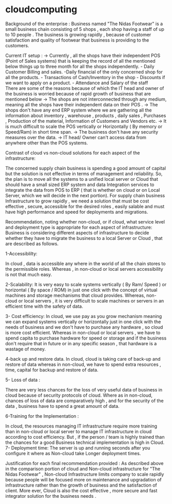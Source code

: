 # cloudcomputing
Background of the enterprise :
Business named "The Nidas Footwear" is a small business chain consisting of  5 shops , each shop having a staff of up to 10 people . The business is growing rapidly , because of customer satisfaction and quality of footwear that business is providing to the customers.

Current IT setup :
-> Currently , all the shops have their independent POS (Point of Sales systems) that is keeping the record of all the mentioned below things up to three month for all the shops independently.
              - Daily Customer Billing and sales.
              -Daily financial of the only concerned shop for all the products.
              - Transactions of Cash/Inventory in the shop
                - Discounts if we want to apply on a product.
                -  Attendance and Salary of the staff               
There are some of the reasons because of which the IT head and owner of the business is worried because of rapid growth of business that are mentioned below 
-> The shops are not interconnected through any medium, meaning all the shops have their independent data on their POS .
-> The shops don't have any end ERP system where we are gathering all the information about inventory , warehouse , products , daily sales , Purchases , Production of the material, Information of Customers and Vendors etc.
-> It is much difficult to scale the POS vertically or Horizontally ( By memory or Speed/Ram) in short time span.
-> The business don't have any security measures over the data.
-> IT head/ Owner can't access data from anywhere other than the POS systems.

Contrast of cloud vs non-cloud solutions for each aspect of the infrastructure:

The concerned supply chain business is spending a good amount of capital but the solution is not effective in terms of management and reliability. So, the plan is to move all the systems to a unified local server or Cloud that should have a small sized ERP system and data Integration services to integrate  the data from POS to ERP ( that is whether on cloud or on Local Server, which we will decide in the next portion).
For supply chain business Infrastructure to grow rapidly , we need a solution that must be cost effective , secure, accessible for the desired roles , easily salable and must have high performance and speed for deployments and migrations.

Recommendation, noting whether non-cloud, or if cloud, what service level and deployment type is appropriate for each aspect of infrastructure:
Business is considering different aspects of infrastructure to decide whether they have to migrate the business to a local Server or Cloud , that are described as follows.

1-Accessiblilty:

In cloud , data is accessible any where in the world of all the chain stores to the permissible roles. 
Whereas , in non-cloud or local servers accessibility is not that much easy.

2-Scalability:
It is very easy to scale systems vertically ( By Ram/ Speed ) or horizontal ( By space / ROM) in just one click with the concept of virtual machines and storage mechanisms that cloud provides.
Whereas, non-cloud or local servers , it is very difficult to scale machines or servers in an efficient time with the safety of data. 

3- Cost efficiency:
In cloud, we use pay as you grow mechanism meaning we can expand systems vertically or horizontally  just in one click with the needs of business and we don't have to purchase any hardware , so cloud is more cost efficient.
Whereas in non-cloud or local servers , we have to spend capita to purchase hardware for speed or storage and if the business don't require that  in future or in any specific season , that hardware is a wastage of money.

4-back up and restore data.
In cloud, cloud is taking care of back-up and restore of data whereas in non-cloud, we have to spend extra resources , time, capital for backup and restore of data.

5- Loss of data :

There are very less chances for the loss of very useful data of business in cloud because of security protocols of cloud.
Where as in non-cloud, chances of loss of data are comparatively high , and for the security of the data , business have to spend a great amount of data.

6-Training for the Implementation :

In cloud, the resources managing IT infrastructure require more training than in non-cloud or local server to manage IT infrastructure in cloud according to cost efficiency. But , if the person / team is highly trained than the chances for a good Business technical implementation is high in Cloud. 
7- Deployment time:
	The server is up and running seconds after you configure it where as Non-cloud take Longer deployment times.

Justification for each final recommendation provided :
As described above in the comparison portion of cloud and Non-cloud infrastructure for "The Nidas Footwear"  , Non-cloud Infrastructure limits company to scale rapidly  because people will be focused more on maintenance and upgradation of infrastructure rather than the growth of business and the satisfaction of client. More ever, Cloud is also the cost effective , more secure and fast integrator solution for the business needs . 
